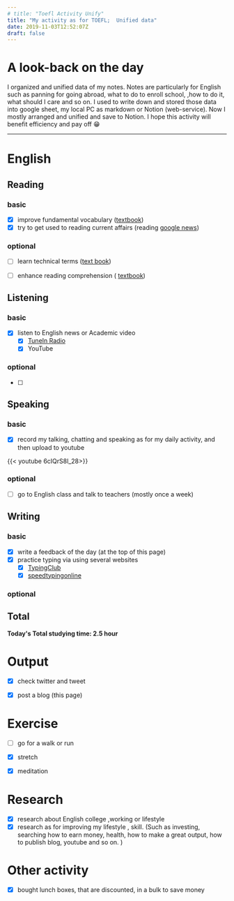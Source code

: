 ```yaml
---
# title: "Toefl Activity Unify"
title: "My activity as for TOEFL;  Unified data"
date: 2019-11-03T12:52:07Z
draft: false
---
```


# A look-back on the day


I organized and unified data of my notes. Notes are particularly for English such as panning for going abroad, what to do to enroll school, ,how to do it, what should I care and so on. I used to write down and stored those data into google sheet, my local PC as markdown or Notion (web-service). Now I mostly arranged and unified and save to Notion. I hope this activity will benefit efficiency and pay off 😁












---



# English

## Reading

### basic

- [x] improve fundamental vocabulary ([textbook](https://www.amazon.co.jp/dp/4010941855/))
- [x] try to get used to reading current affairs (reading [google news](https://news.google.com/))

### optional

- [ ] learn technical terms ([text book](https://www.amazon.co.jp/dp/4866390611/))
- [ ] enhance reading  comprehension ( [textbook](https://www.amazon.co.jp/dp/4010323310/))





## Listening

### basic

- [x] listen to English news or Academic video 
  - [x] [TuneIn Radio](https://tunein.com)
  - [x] YouTube

### optional

- [ ] 





## Speaking

### basic

- [x] record my talking, chatting and speaking as for my daily activity, and then upload to youtube

{{< youtube 6cIQrS8l_28>}}

### optional

- [ ] go to English class and talk to teachers (mostly once a week)

  






## Writing

### basic

- [x] write a feedback of the day (at the top of this page)
- [x] practice typing via using several websites
  - [x] [TypingClub](https://www.typingclub.com)
  - [x] [speedtypingonline](https://www.speedtypingonline.com/games/type-the-alphabet.php)

### optional



## Total

**Today's Total studying time:    2.5  hour**







# Output

- [x] check twitter and tweet 
- [x] post a blog (this page)



# Exercise

- [ ] go for a walk or run

- [x] stretch

- [x] meditation

  

# Research

- [x] research about English college ,working or lifestyle
- [x] research as for improving my lifestyle , skill. (Such as investing, searching how to earn money, health, how to make a great output, how to publish blog, youtube and so on. )

# Other activity

- [x] bought lunch boxes, that are discounted, in a bulk to save money